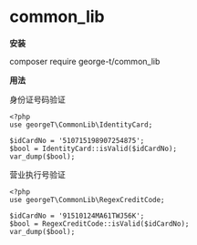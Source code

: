 # common_lib

**安装** 

composer require george-t/common_lib

**用法**

身份证号码验证

```
<?php
use georgeT\CommonLib\IdentityCard;

$idCardNo = '510715198907254875';
$bool = IdentityCard::isValid($idCardNo);
var_dump($bool);
```

营业执行号验证

```
<?php
use georgeT\CommonLib\RegexCreditCode;

$idCardNo = '91510124MA61TWJ56K';
$bool = RegexCreditCode::isValid($idCardNo);
var_dump($bool);
```